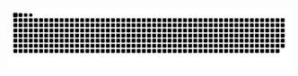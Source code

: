 <!--
**caijh/caijh** is a ✨ _special_ ✨ repository because its `README.md` (this file) appears on your GitHub profile.

Here are some ideas to get you started:

- 🔭 I’m currently working on ...
- 🌱 I’m currently learning ...
- 👯 I’m looking to collaborate on ...
- 🤔 I’m looking for help with ...
- 💬 Ask me about ...
- 📫 How to reach me: ...
- 😄 Pronouns: ...
- ⚡ Fun fact: ...
-->

<picture>
  <source media="(prefers-color-scheme: dark)" srcset="https://raw.githubusercontent.com/caijh/caijh/output/github-contribution-grid-snake-dark.svg">
  <source media="(prefers-color-scheme: light)" srcset="https://raw.githubusercontent.com/caijh/caijh/output/github-contribution-grid-snake.svg">
  <img alt="github contribution grid snake animation" src="https://raw.githubusercontent.com/caijh/caijh/output/github-contribution-grid-snake.svg">
</picture>
